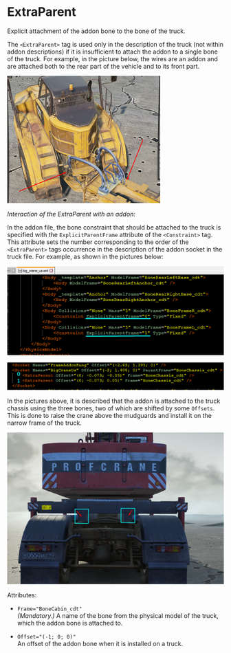 # ExtraParent

Explicit attachment of the addon bone to the bone of the truck.

The `<ExtraParent>` tag is used only in the description of the truck (not within addon descriptions) if it is insufficient to attach the addon to a single bone of the truck. For example, in the picture below, the wires are an addon and are attached both to the rear part of the vehicle and to its front part.

![wires](./media/wires.png)

*Interaction of the ExtraParent with an addon:*

In the addon file, the bone constraint that should be attached to the truck is specified with the `ExplicitParentFrame` attribute of the `<Constraint>` tag. This attribute sets the number corresponding to the order of the `<ExtraParent>` tags occurrence in the description of the addon socket in the truck file. For example, as shown in the pictures below:

![ExplicitParentFrame attributes](./media/explicitparentframe_attributes.png)

![ExtraParent tags](./media/extraparent_tags.png)

In the pictures above, it is described that the addon is attached to the truck chassis using the three bones, two of which are shifted by some `Offsets`. This is done to raise the crane above the mudguards and install it on the narrow frame of the truck.

![truck](./media/truck.png)

Attributes:

-   `Frame="BoneCabin_cdt"`  
    *(Mandatory.)* A name of the bone from the physical model of the truck, which the addon bone is attached to.

-   `Offset="(-1; 0; 0)"`  
    An offset of the addon bone when it is installed on a truck.

